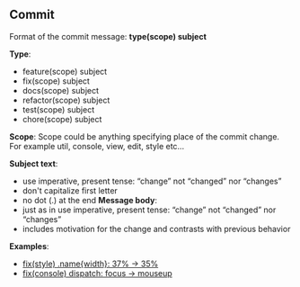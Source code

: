 Commit
---------------
Format of the commit message: **type(scope) subject**

**Type**:
- feature(scope) subject
- fix(scope) subject
- docs(scope) subject
- refactor(scope) subject
- test(scope) subject
- chore(scope) subject

**Scope**:
Scope could be anything specifying place of the commit change.
For example util, console, view, edit, style etc...

**Subject text**:
- use imperative, present tense: “change” not “changed” nor “changes”
- don't capitalize first letter
- no dot (.) at the end
**Message body**:
- just as in <subject> use imperative, present tense: “change” not “changed” nor “changes”
- includes motivation for the change and contrasts with previous behavior

**Examples**:
- [fix(style) .name{width}: 37% -> 35%](https://github.com/coderaiser/cloudcmd/commit/94b0642e3990c17b3a0ee3efeb75f343e1e7c050)
- [fix(console) dispatch: focus -> mouseup](https://github.com/coderaiser/cloudcmd/commit/f41ec5058d1411e86a881f8e8077e0572e0409ec)
